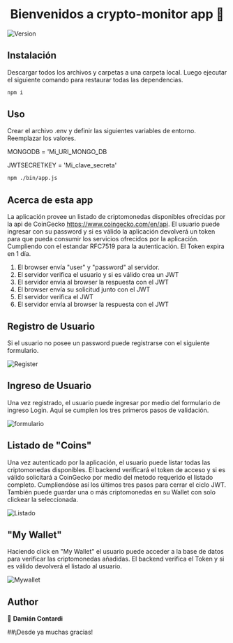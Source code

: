 <h1 align="center">Bienvenidos a crypto-monitor app 👋</h1>
<p>
  <img alt="Version" src="https://img.shields.io/badge/version-0.1.0-blue.svg?cacheSeconds=2592000" />
</p>

## Instalación

Descargar todos los archivos y carpetas a una carpeta local. Luego ejecutar el siguiente comando para restaurar todas las dependencias.

```sh
npm i
```

## Uso

Crear el archivo .env y definir las siguientes variables de entorno. Reemplazar los valores.

MONGODB = 'Mi_URI_MONGO_DB

JWTSECRETKEY = 'Mi_clave_secreta'

```sh
npm ./bin/app.js
```

## Acerca de esta app
La aplicación provee un listado de criptomonedas disponibles ofrecidas por la api de CoinGecko https://www.coingecko.com/en/api.
El usuario puede ingresar con su password y si es válido la aplicación devolverá un token para que pueda consumir los servicios ofrecidos por la aplicación. Cumpliendo con el estandar RFC7519 para la autenticación. El Token expira en 1 día.

<ol>
  <li>El browser envía "user" y "password" al servidor.</li>
  <li>El servidor verifica el usuario y si es válido crea un JWT</li>
  <li>El servidor envía al browser la respuesta con el JWT</li>
  <li>El browser envía su solicitud junto con el JWT</li>
  <li>El servidor verifica el JWT</li>
  <li>El servidor envía al browser la respuesta con el JWT</li> 
</ol>

## Registro de Usuario
Si el usuario no posee un password puede registrarse con el siguiente formulario.

![Register](https://user-images.githubusercontent.com/105566014/173605967-76ba16e3-0c73-4f75-b21c-3aec19d7d622.PNG)

## Ingreso de Usuario
Una vez registrado, el usuario puede ingresar por medio del formulario de ingreso Login. Aquí se cumplen los tres primeros pasos de validación.

![formulario](https://user-images.githubusercontent.com/105566014/173603835-044e11f8-f035-4c87-a0b7-afc696e03174.PNG)

## Listado de "Coins"
Una vez autenticado por la aplicación, el usuario puede listar todas las criptomonedas disponibles. El backend verificará el token de acceso y si es válido solicitará a CoinGecko por medio del metodo requerido el listado completo. Cumpliendóse así los últimos tres pasos para cerrar el ciclo JWT.
También puede guardar una o más criptomonedas en su Wallet con solo clickear la seleccionada.

![Listado](https://user-images.githubusercontent.com/105566014/173605034-480ded01-a135-4539-a581-5514c89899f5.PNG)

## "My Wallet"
Haciendo click en "My Wallet" el usuario puede acceder a la base de datos para verificar las criptomonedas añadidas. El backend verifica el Token y si es válido devolverá el listado al usuario.

![Mywallet](https://user-images.githubusercontent.com/105566014/173605416-83117d90-56cd-4b69-97f8-d5804d02e66c.PNG)

## Author

👤 **Damián Contardi**

##¡Desde ya muchas gracias!

